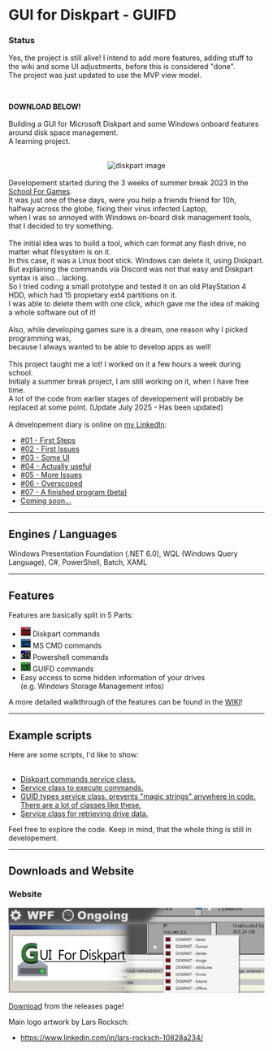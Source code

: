<div align="left">

  <h1>GUI for Diskpart - GUIFD</h1>

  <p>
  <h3>Status</h3>
    Yes, the project is still alive!
    I intend to add more features, adding stuff to the wiki and some UI adjustments, before this is considered "done".<br />
    The project was just updated to use the MVP view model.
  </p>
  <br />
  <p>
    <b>DOWNLOAD BELOW!</b><br/><br/>
    Building a GUI for Microsoft Diskpart and some Windows onboard features around disk space management.<br />
    A learning project.<br /><br />
    <div align="center">
      <img src="https://github.com/LumiToad/GUIForDiskpart/assets/129980440/03e801e7-2718-4f6a-a0d2-add00cd599e4" alt="diskpart image" width="400" height="400"/><br /><br />
    </div>
    Developement started during the 3 weeks of summer break 2023 in the <a href="https://www.school4games.net">School For Games</a>.<br />
    It was just one of these days, were you help a friends friend for 10h, halfway across the globe, fixing their virus infected Laptop,<br />
    when I was so annoyed with Windows on-board disk management tools, that I decided to try something.<br /><br />
    The initial idea was to build a tool, which can format any flash drive, no matter what filesystem is on it.<br />
    In this case, it was a Linux boot stick. Windows can delete it, using Diskpart.<br />
    But explaining the commands via Discord was not that easy and Diskpart syntax is also... lacking.<br />
    So I tried coding a small prototype and tested it on an old PlayStation 4 HDD, which had 15 propietary ext4 partitions on it.<br />
    I was able to delete them with one click, which gave me the idea of making a whole software out of it!<br /><br />
    Also, while developing games sure is a dream, one reason why I picked programming was,<br />
    because I always wanted to be able to develop apps as well!<br /><br />
    This project taught me a lot! I worked on it a few hours a week during school.<br />
    Initialy a summer break project, I am still working on it, when I have free time.<br />
    A lot of the code from earlier stages of developement will probably be replaced at some point. (Update July 2025 - Has been updated) <br /><br />
    A developement diary is online on <a href="https://www.linkedin.com/in/lukas-schmidt-93b532256/">my LinkedIn</a>:<br />
    <ul>
      <li><a href="https://www.linkedin.com/pulse/guifordiskpart-01-first-steps-lukas-schmidt/?trackingId=WVK4aIkqQZOT0Qj%2F7jFHBw%3D%3D">#01 - First Steps</a></li>
      <li><a href="https://www.linkedin.com/pulse/guifordiskpart-02-first-issues-lukas-schmidt/?trackingId=MQHtZADDSEm7DUZnMAyZxg%3D%3D">#02 - First Issues</a></li>
      <li><a href="https://www.linkedin.com/pulse/guifordiskpart-03-some-ui-lukas-schmidt/?trackingId=MQHtZADDSEm7DUZnMAyZxg%3D%3D">#03 - Some UI</a></li>
      <li><a href="https://www.linkedin.com/pulse/guifordiskpart-04-actually-useful-lukas-schmidt/?trackingId=MQHtZADDSEm7DUZnMAyZxg%3D%3D">#04 - Actually useful</a></li>
      <li><a href="https://www.linkedin.com/pulse/guifordiskpart-05-more-issues-lukas-schmidt-w56pe/?trackingId=MQHtZADDSEm7DUZnMAyZxg%3D%3D">#05 - More Issues</a></li>
      <li><a href="https://www.linkedin.com/pulse/guifordiskpart-06-overscoped-lukas-schmidt-cfzrf/?trackingId=MQHtZADDSEm7DUZnMAyZxg%3D%3D">#06 - Overscoped</a></li>
      <li><a href="https://www.linkedin.com/pulse/guifordiskpart-07-finished-program-beta-lukas-schmidt-j2gdf/?trackingId=dfzLrGWKOs2nXPPXoTqAhA%3D%3D">#07 - A finished program (beta)</a></li>
      <li><a href="#">Coming soon...</a></li>
    </ul>
  </p>

  <hr />
  <h2>Engines / Languages</h2>
  Windows Presentation Foundation (.NET 6.0), WQL (Windows Query Language), C#, PowerShell, Batch, XAML
  
  <hr />
  <h2>Features</h2>
  Features are basically split in 5 Parts:
  <ul>
    <li><img src="https://github.com/LumiToad/GUIForDiskpart/blob/main/resources/diskpart.png" width="20" height="20" /> Diskpart commands</li>
    <li><img src="https://github.com/LumiToad/GUIForDiskpart/blob/main/resources/cmd.png" width="20" height="20" /> MS CMD commands</li>
    <li><img src="https://github.com/LumiToad/GUIForDiskpart/blob/main/resources/commandline.png" width="20" height="20" /> Powershell commands</li>
    <li><img src="https://github.com/LumiToad/GUIForDiskpart/blob/main/resources/guifd.png" width="20" height="20" /> GUIFD commands</li>
    <li>Easy access to some hidden information of your drives<br /> (e.g. Windows Storage Management infos)</li>
  </ul>
  
  A more detailed walkthrough of the features can be found in the <a href="https://github.com/LumiToad/GUIForDiskpart/wiki">WIKI</a>!

  <hr />
  <h2>Example scripts</h2>
  Here are some scripts, I'd like to show:<br /><br />
  <ul>
    <li><a href="https://github.com/LumiToad/GUIForDiskpart/blob/main/diskpart/DPFunctions.cs">Diskpart commands service class.</a></li>
    <li><a href="https://github.com/LumiToad/GUIForDiskpart/blob/main/main/CommandExecuter.cs">Service class to execute commands.</a></li>
    <li><a href="https://github.com/LumiToad/GUIForDiskpart/blob/main/main/WSM_GPT_PartitionTypes.cs">GUID types service class. prevents "magic strings" anywhere in code.<br /> There are a lot of classes like these.</a></li>
    <li><a href="https://github.com/LumiToad/GUIForDiskpart/blob/main/main/DiskRetriever.cs">Service class for retrieving drive data.</a></li>
  </ul>
  Feel free to explore the code. Keep in mind, that the whole thing is still in developement.

  <hr />
  <h2>Downloads and Website</h2>

  <h3>Website</h3>
  <a href="#">
    <img src="https://github.com/LumiToad/LumiToad/blob/main/img/banner/github_gui_banner.png" alt="gui banner" />
  </a>

  <a href="https://github.com/LumiToad/GUIForDiskpart/releases/tag/1.1.0000.0-beta">Download</a> from the releases page!

  Main logo artwork by Lars Rocksch:
  - https://www.linkedin.com/in/lars-rocksch-10828a234/
  
</div>
